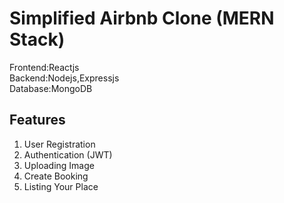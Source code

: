 # Simplified Airbnb Clone (MERN Stack)
Frontend:Reactjs <br>
Backend:Nodejs,Expressjs <br>
Database:MongoDB <br>

## Features
1. User Registration
2. Authentication (JWT)
3. Uploading Image
4. Create Booking
5. Listing Your Place



